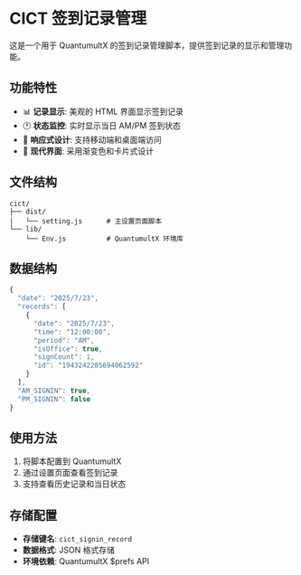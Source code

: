 # CICT 签到记录管理

这是一个用于 QuantumultX 的签到记录管理脚本，提供签到记录的显示和管理功能。

## 功能特性

- 📊 **记录显示**: 美观的 HTML 界面显示签到记录
- 🕐 **状态监控**: 实时显示当日 AM/PM 签到状态
- 📱 **响应式设计**: 支持移动端和桌面端访问
- 🎨 **现代界面**: 采用渐变色和卡片式设计

## 文件结构

```
cict/
├── dist/
│   └── setting.js      # 主设置页面脚本
└── lib/
    └── Env.js          # QuantumultX 环境库
```

## 数据结构

```javascript
{
  "date": "2025/7/23",
  "records": [
    {
      "date": "2025/7/23",
      "time": "12:00:00",
      "period": "AM",
      "isOffice": true,
      "signCount": 1,
      "id": "1943242285694062592"
    }
  ],
  "AM_SIGNIN": true,
  "PM_SIGNIN": false
}
```

## 使用方法

1. 将脚本配置到 QuantumultX
2. 通过设置页面查看签到记录
3. 支持查看历史记录和当日状态

## 存储配置

- **存储键名**: `cict_signin_record`
- **数据格式**: JSON 格式存储
- **环境依赖**: QuantumultX $prefs API